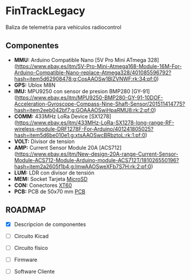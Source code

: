 # FinTrackLegacy
Baliza de telemetria para vehículos radiocontrol

## Componentes
- **MMU:** Arduino Compatible Nano [5V Pro Mini ATmega 328] (https://www.ebay.es/itm/5V-Pro-Mini-Atmega168-Module-16M-For-Arduino-Compatible-Nano-replace-Atmega328/401085596792?hash=item5d62908478:g:CosAAOSw1BlZVNWF:rk:34:pf:0)
- **GPS:** Ublox M8N
- **IMU:** MPU9250 con sensor de presion BMP280 [GY-91] (https://www.ebay.es/itm/MPU9250-BMP280-GY-91-10DOF-Acceleration-Gyroscope-Compass-Nine-Shaft-Sensor/201511414775?hash=item2eeb042bf7:g:GOAAAOSwiHpaRMU8:rk:2:pf:0)
- **COMM:** 433MHz LoRa Device [SX1278] (https://www.ebay.es/itm/433MHz-LoRa-SX1278-long-range-RF-wireless-module-DRF1278F-For-Arduino/401241805025?hash=item5d6be010e1:g:xtsAAOSwcBRbztoL:rk:1:pf:0)
- **VOLT:** Divisor de tension
- **AMP:** Current Sensor Module 20A [ACS712] (https://www.ebay.es/itm/New-design-20A-range-Current-Sensor-Module-ACS712-Module-Arduino-module-ACS712T/181026550196?hash=item2a2605f1b4:g:lmwAAOSweXFb7S7H:rk:2:pf:0)
- **LUM:** LDR con divisor de tensión
- **MEM:** Socket Tarjeta [MicroSD](https://www.ebay.es/itm/10PCS-TF-Micro-SD-Card-Module-Mini-SD-Card-Module-Memory-Module-Arduino-ARM-AVR/400995693568?hash=item5d5d34b400:g:WvIAAOSwsTxXiEqz:rk:1:pf:0)
- **CON:** Conectores [XT60](https://www.ebay.es/itm/2PCS-of-XT60-Battery-Male-Connector-Female-Plug-with-Silicon-14-AWG-Wire/311835523055?hash=item489ad877ef:g:GfAAAOSwB-1Y28Un:rk:3:pf:0) 
- **PCB:** PCB de 50x70 mm [PCB](https://www.ebay.es/itm/5PCS-Double-Side-Prototype-PCB-Tinned-Universal-Breadboard-5x7-cm-50mmx70mm-FR4/200932697658?hash=item2ec885a63a:g:e2wAAOSw4apbRrru:rk:2:pf:0)

## ROADMAP
- [X] Descripcion de componentes
- [ ] Circuito Kicad
- [ ] Circuito físico
- [ ] Firmware
- [ ] Software Cliente 



